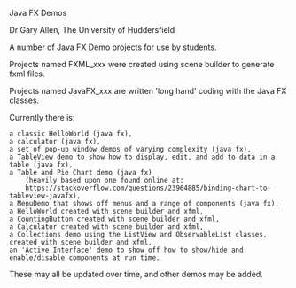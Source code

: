 Java FX Demos

Dr Gary Allen, The University of Huddersfield

A number of Java FX Demo projects for use by students.

Projects named FXML_xxx were created using scene builder to generate fxml files.

Projects named JavaFX_xxx are written 'long hand' coding with the Java FX classes.


Currently there is:

	a classic HelloWorld (java fx),
	a calculator (java fx),
	a set of pop-up window demos of varying complexity (java fx),
	a TableView demo to show how to display, edit, and add to data in a table (java fx),
	a Table and Pie Chart demo (java fx) 
	    (heavily based upon one found online at:
	    https://stackoverflow.com/questions/23964885/binding-chart-to-tableview-javafx),
    a MenuDemo that shows off menus and a range of components (java fx),
	a HelloWorld created with scene builder and xfml,
	a CountingButton created with scene builder and xfml,
	a Calculator created with scene builder and xfml,
	a Collections demo using the ListView and ObservableList classes, created with scene builder and xfml,
	an 'Active Interface' demo to show off how to show/hide and enable/disable components at run time.

These may all be updated over time, and other demos may be added.


